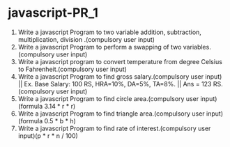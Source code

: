 # javascript-PR_1
1. Write a javascript Program to two variable addition, subtraction, multiplication, division .(compulsory user input)
2. Write a javascript Program to perform a swapping of two variables.(compulsory user input)
3. Write a javascript program to convert temperature from degree Celsius to Fahrenheit.(compulsory user input)
4. Write a javascript Program to find gross salary.(compulsory user input) || Ex. Base Salary: 100 RS, HRA=10%, DA=5%, TA=8%. || Ans = 123 RS.(compulsory user input)
5. Write a javascript Program to find circle area.(compulsory user input)(formula  3.14 * r * r)
6. Write a javascript Program to find triangle area.(compulsory user input)(formula  0.5 * b * h)
7. Write a javascript Program to find  rate of interest.(compulsory user input)(p * r  * n / 100)
